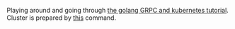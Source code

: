 Playing around and going through [the golang GRPC and kubernetes tutorial](https://youtu.be/XaMr--wAuSI?list=PL64wiCrrxh4Jisi7OcCJIUpguV_f5jGnZ).
Cluster is prepared by [this](https://github.com/ypapax/kubernetes_moving_to_the_google_cloud/blob/master/Makefile#L14) command.